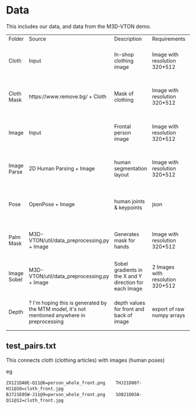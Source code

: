 
# Data

This includes our data, and data from the M3D-VTON demo.

<table>
  <tr>
    <td>Folder</td>
    <td>Source</td>
    <td>Description</td>
    <td>Requirements</td>
    <td>Example</td>
  </tr>
  <tr>
    <td>Cloth</td>
    <td>Input</td>
    <td>In-shop clothing image</td>
    <td>Image with resolution 320*512</td>
    <td><img src="cloth/SO821D03A-Q11@12=cloth_front.jpg"></td>
  </tr> 
  <tr>
    <td>Cloth Mask</td>
    <td>https://www.remove.bg/ + Cloth</td>
    <td>Mask of clothing</td>
    <td>Image with resolution 320*512</td>
    <td><img src="cloth-mask/SO821D03A-Q11@12=cloth_front_mask.jpg"></td>
  </tr>
  <tr>
    <td>Image</td>
    <td>Input</td>
    <td>Frontal person image</td>
    <td>Image with resolution 320*512</td>
    <td><img src="image/BJ721E05W-J11@9=person_whole_front.png"></td>
  </tr>
  <tr>
    <td>Image Parse</td>
    <td>2D Human Parsing + Image </td>
    <td>human segmentation layout</td>
    <td>Image with resolution 320*512</td>
    <td><img src="image-parse/balanced-demo.png"></td>
  </tr>
  <tr>
    <td>Pose</td>
    <td>OpenPose + Image </td>
    <td>human joints & keypoints</td>
    <td>json</td>
    <td><img src="pose/demo-BJ721E05W-J11@9=person_whole_front_keypoints.png"></td>
  </tr>


  <tr>
    <td>Palm Mask</td>
    <td>M3D-VTON/util/data_preprocessing.py + Image</td>
    <td>Generates mask for hands</td>
    <td>Image with resolution 320*512</td>
    <td><img src="palm-mask/BJ721E05W-J11@9=person_palm_mask.png"></td>
  </tr>

  <tr>
    <td>Image Sobel</td>
    <td>M3D-VTON/util/data_preprocessing.py + Image</td>
    <td>Sobel gradients in the X and Y direction for each Image</td>
    <td>2 Images with resolution 320*512</td>
    <td><img src="image-sobel/BJ721E05W-J11@9=person_whole_front_sobelx.png"></td>
  </tr>


  <tr>
    <td>Depth</td>
    <td>? I'm hoping this is generated by the MTM model, it's not mentioned anywhere in preprocessing</td>
    <td>depth values for front and back of image</td>
    <td>export of raw numpy arrays</td>
    <td><img src="depth/demo-BJ721E05W-J11@9=person_whole_front_depth.png"></td>
  </tr>
</table>

## test_pairs.txt

This connects cloth (clothing articles) with images (human poses)

eg 
```
ZX121DA0E-Q11@6=person_whole_front.png    THJ21D007-H11@10=cloth_front.jpg
BJ721E05W-J11@9=person_whole_front.png    SO821D03A-Q11@12=cloth_front.jpg
```